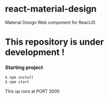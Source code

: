 # react-material-design
Material Design Web component for ReactJS

# This repository is under development !
### Starting project
```sh
$ npm install
$ npm start
```
This up runs at PORT 3000
